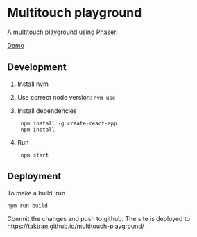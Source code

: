 # Multitouch playground

A multitouch playground using [Phaser](http://phaser.io/).

[Demo](https://taktran.github.io/multitouch-playground/)

## Development

1. Install [nvm](https://github.com/creationix/nvm)
2. Use correct node version: `nvm use`
3. Install dependencies

        npm install -g create-react-app
        npm install

4. Run

        npm start

## Deployment

To make a build, run

    npm run build

Commit the changes and push to github. The site is deployed to https://taktran.github.io/multitouch-playground/

